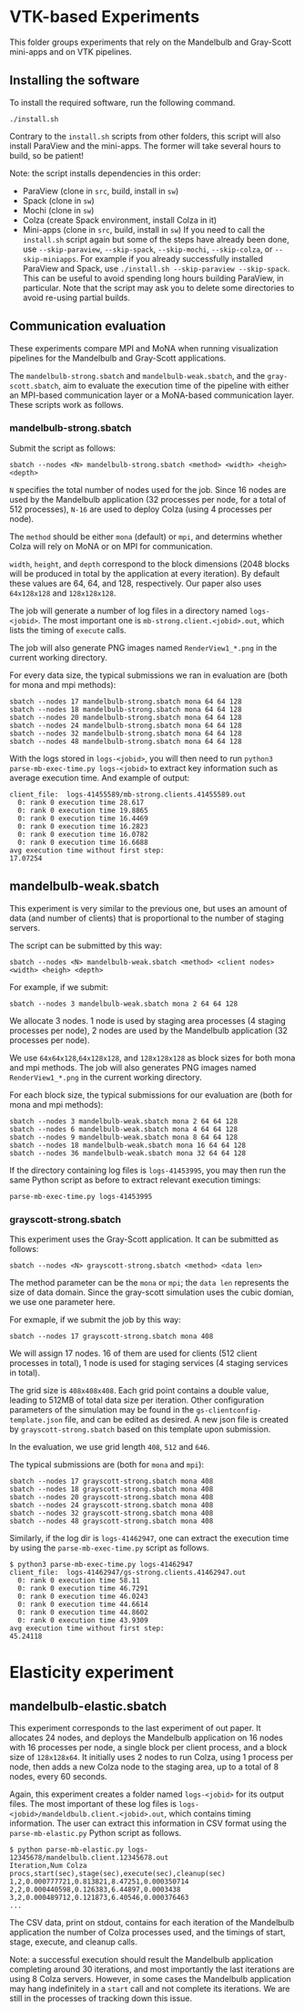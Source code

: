 # VTK-based Experiments

This folder groups experiments that rely on the
Mandelbulb and Gray-Scott mini-apps and on VTK
pipelines.

## Installing the software

To install the required software, run the following command.

```
./install.sh
```

Contrary to the `install.sh` scripts from other folders,
this script will also install ParaView and the mini-apps.
The former will take several hours to build, so be patient!

Note: the script installs dependencies in this order:
- ParaView (clone in `src`, build, install in `sw`)
- Spack (clone in `sw`)
- Mochi (clone in `sw`)
- Colza (create Spack environment, install Colza in it)
- Mini-apps (clone in `src`, build, install in `sw`)
If you need to call the `install.sh` script again but some
of the steps have already been done, use `--skip-paraview`,
`--skip-spack`, `--skip-mochi`, `--skip-colza`, or `--skip-miniapps`.
For example if you already successfully installed ParaView and Spack,
use `./install.sh --skip-paraview --skip-spack`. This can be useful
to avoid spending long hours building ParaView, in particular.
Note that the script may ask you to delete some directories to
avoid re-using partial builds.

## Communication evaluation

These experiments compare MPI and MoNA when running visualization
pipelines for the Mandelbulb and Gray-Scott applications.

The `mandelbulb-strong.sbatch` and `mandelbulb-weak.sbatch`,
and the `gray-scott.sbatch`, aim to evaluate the execution
time of the pipeline with either an MPI-based communication
layer or a MoNA-based communication layer. These scripts
work as follows.

### mandelbulb-strong.sbatch

Submit the script as follows:

```
sbatch --nodes <N> mandelbulb-strong.sbatch <method> <width> <heigh> <depth>
```

`N` specifies the total number of nodes used for the job.
Since 16 nodes are used by the Mandelbulb application
(32 processes per node, for a total of 512 processes), `N-16`
are used to deploy Colza (using 4 processes per node).

The `method` should be either `mona` (default) or `mpi`,
and determins whether Colza will rely on MoNA or on MPI
for communication.

`width`, `height`, and `depth` correspond to the block dimensions
(2048 blocks will be produced in total by the application at
 every iteration). By default these values are 64, 64, and 128,
respectively. Our paper also uses `64x128x128` and `128x128x128`.

The job will generate a number of log files in a directory named `logs-<jobid>`.
The most important one is `mb-strong.client.<jobid>.out`, which lists
the timing of `execute` calls.

The job will also generate PNG images named `RenderView1_*.png` in the
current working directory.

For every data size, the typical submissions we ran in evaluation
are (both for mona and mpi methods):

```
sbatch --nodes 17 mandelbulb-strong.sbatch mona 64 64 128
sbatch --nodes 18 mandelbulb-strong.sbatch mona 64 64 128
sbatch --nodes 20 mandelbulb-strong.sbatch mona 64 64 128
sbatch --nodes 24 mandelbulb-strong.sbatch mona 64 64 128
sbatch --nodes 32 mandelbulb-strong.sbatch mona 64 64 128
sbatch --nodes 48 mandelbulb-strong.sbatch mona 64 64 128
```

With the logs stored in `logs-<jobid>`, you will then need to run
`python3 parse-mb-exec-time.py logs-<jobid>` to extract key information
such as average execution time. And example of output:

```
client_file:  logs-41455589/mb-strong.clients.41455589.out
  0: rank 0 execution time 28.617
  0: rank 0 execution time 19.8865
  0: rank 0 execution time 16.4469
  0: rank 0 execution time 16.2823
  0: rank 0 execution time 16.0782
  0: rank 0 execution time 16.6688
avg execution time without first step:
17.07254
```

## mandelbulb-weak.sbatch

This experiment is very similar to the previous one, but uses
an amount of data (and number of clients) that is proportional
to the number of staging servers.

The script can be submitted by this way:

```
sbatch --nodes <N> mandelbulb-weak.sbatch <method> <client nodes> <width> <heigh> <depth>
```

For example, if we submit:

```
sbatch --nodes 3 mandelbulb-weak.sbatch mona 2 64 64 128
```

We allocate 3 nodes. 1 node is used by staging area processes
(4 staging processes per node), 2 nodes are used by the
Mandelbulb application (32 processes per node).

We use `64x64x128`,`64x128x128`, and `128x128x128` as
block sizes for both mona and mpi methods. The job will also generates
PNG images named `RenderView1_*.png` in the current working directory.

For each block size, the typical submissions for our evaluation are
(both for mona and mpi methods):

```
sbatch --nodes 3 mandelbulb-weak.sbatch mona 2 64 64 128
sbatch --nodes 6 mandelbulb-weak.sbatch mona 4 64 64 128
sbatch --nodes 9 mandelbulb-weak.sbatch mona 8 64 64 128
sbatch --nodes 18 mandelbulb-weak.sbatch mona 16 64 64 128
sbatch --nodes 36 mandelbulb-weak.sbatch mona 32 64 64 128
```

If the directory containing log files is `logs-41453995`,
you may then run the same Python script as before to extract
relevant execution timings:

```
parse-mb-exec-time.py logs-41453995
```

### grayscott-strong.sbatch

This experiment uses the Gray-Scott application.
It can be submitted as follows:

```
sbatch --nodes <N> grayscott-strong.sbatch <method> <data len>
```

The method parameter can be the `mona` or `mpi`;
the `data len` represents the size of data domain.
Since the gray-scott simulation uses the cubic domian, we use one parameter here.

For exmaple, if we submit the job by this way:

```
sbatch --nodes 17 grayscott-strong.sbatch mona 408
```

We will assign 17 nodes. 16 of them are used for clients
(512 client processes in total), 1 node is used for
staging services (4 staging services in total).

The grid size is `408x408x408`. Each grid point contains a
double value, leading to 512MB of total data size per iteration.
Other configuration parameters of the simulation may be found in the
`gs-clientconfig-template.json` file, and can be edited as desired.
A new json file is created by `grayscott-strong.sbatch` based on
this template upon submission.

In the evaluation, we use grid length `408`, `512` and `646`.

The typical submissions are (both for `mona` and `mpi`):

```
sbatch --nodes 17 grayscott-strong.sbatch mona 408
sbatch --nodes 18 grayscott-strong.sbatch mona 408
sbatch --nodes 20 grayscott-strong.sbatch mona 408
sbatch --nodes 24 grayscott-strong.sbatch mona 408
sbatch --nodes 32 grayscott-strong.sbatch mona 408
sbatch --nodes 48 grayscott-strong.sbatch mona 408
```

Similarly, if the log dir is `logs-41462947`,
one can extract the execution time by using the `parse-mb-exec-time.py`
script as follows.

```
$ python3 parse-mb-exec-time.py logs-41462947
client_file:  logs-41462947/gs-strong.clients.41462947.out
  0: rank 0 execution time 58.11
  0: rank 0 execution time 46.7291
  0: rank 0 execution time 46.0243
  0: rank 0 execution time 44.6614
  0: rank 0 execution time 44.8602
  0: rank 0 execution time 43.9309
avg execution time without first step:
45.24118
```

# Elasticity experiment

## mandelbulb-elastic.sbatch

This experiment corresponds to the last experiment of out paper.
It allocates 24 nodes, and deploys the Mandelbulb application on
16 nodes with 16 processes per node, a single block per client
process, and a block size of `128x128x64`. It initially uses
2 nodes to run Colza, using 1 process per node, then adds a
new Colza node to the staging area, up to a total of 8 nodes,
every 60 seconds.

Again, this experiment creates a folder named `logs-<jobid>`
for its output files. The most important of these log files
is `logs-<jobid>/mandeldbulb.client.<jobid>.out`, which contains
timing information. The user can extract this information
in CSV format using the `parse-mb-elastic.py` Python script
as follows.

```
$ python parse-mb-elastic.py logs-12345678/mandelbulb.client.12345678.out
Iteration,Num Colza procs,start(sec),stage(sec),execute(sec),cleanup(sec)
1,2,0.000777721,0.813821,8.47251,0.000350714
2,2,0.000440598,0.126383,6.44897,0.0003438
3,2,0.000489712,0.121873,6.40546,0.000376463
...
```

The CSV data, print on stdout, contains for each iteration of
the Mandelbulb application the number of Colza processes used,
and the timings of start, stage, execute, and cleanup calls.

Note: a successful execution should result the Mandelbulb
application completing around 30 iterations, and most importantly
the last iterations are using 8 Colza servers. However, in some cases
the Mandelbulb application may hang indefinitely in a `start` call
and not complete its iterations. We are still in the processes of
tracking down this issue.
